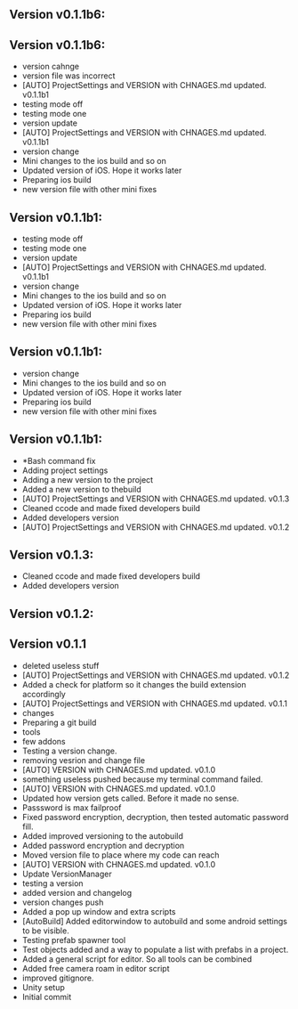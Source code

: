 ## Version v0.1.1b6:


## Version v0.1.1b6:
 - version cahnge
 - version file was incorrect
 - [AUTO] ProjectSettings and VERSION with CHNAGES.md updated. v0.1.1b1
 - testing mode off
 - testing mode one
 - version update
 - [AUTO] ProjectSettings and VERSION with CHNAGES.md updated. v0.1.1b1
 - version change
 - Mini changes to the ios build and so on
 - Updated version of iOS. Hope it works later
 - Preparing ios build
 - new version file with other mini fixes

## Version v0.1.1b1:
 - testing mode off
 - testing mode one
 - version update
 - [AUTO] ProjectSettings and VERSION with CHNAGES.md updated. v0.1.1b1
 - version change
 - Mini changes to the ios build and so on
 - Updated version of iOS. Hope it works later
 - Preparing ios build
 - new version file with other mini fixes

## Version v0.1.1b1:
 - version change
 - Mini changes to the ios build and so on
 - Updated version of iOS. Hope it works later
 - Preparing ios build
 - new version file with other mini fixes

## Version v0.1.1b1:
 - *Bash command fix
 - Adding project settings
 - Adding a new version to the project
 - Added a new version to thebuild
 - [AUTO] ProjectSettings and VERSION with CHNAGES.md updated. v0.1.3
 - Cleaned ccode and made fixed developers build
 - Added developers version
 - [AUTO] ProjectSettings and VERSION with CHNAGES.md updated. v0.1.2

## Version v0.1.3:
 - Cleaned ccode and made fixed developers build
 - Added developers version

## Version v0.1.2:


## Version v0.1.1
 - deleted useless stuff
 - [AUTO] ProjectSettings and VERSION with CHNAGES.md updated. v0.1.2
 - Added a check for platform so it changes the build extension accordingly
 - [AUTO] ProjectSettings and VERSION with CHNAGES.md updated. v0.1.1
 - changes
 - Preparing a git build
 - tools
 - few addons
 - Testing a version change.
 - removing vesrion and change file
 - [AUTO] VERSION with CHNAGES.md updated. v0.1.0
 - something useless pushed because my terminal command failed.
 - [AUTO] VERSION with CHNAGES.md updated. v0.1.0
 - Updated how version gets called. Before it made no sense.
 - Passsword is max failproof
 - Fixed password encryption, decryption, then tested automatic password fill.
 - Added improved versioning to the autobuild
 - Added password encryption and decryption
 - Moved version file to place where my code can reach
 - [AUTO] VERSION with CHNAGES.md updated. v0.1.0
 - Update VersionManager
 - testing  a version
 - added version and changelog
 - version changes push
 - Added a pop up window and extra scripts
 - [AutoBuild] Added editorwindow to autobuild and some android settings to be visible.
 - Testing prefab spawner tool
 - Test objects added and a way to populate a list with prefabs in a project.
 - Added a general script for editor. So all tools can be combined
 - Added free camera roam in editor script
 - improved gitignore.
 - Unity setup
 - Initial commit

